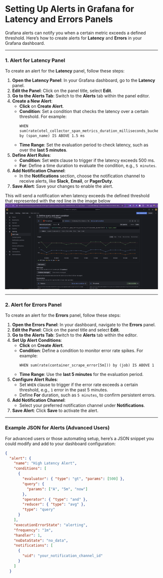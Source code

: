 # Setting Up Alerts in Grafana for Latency and Errors Panels

Grafana alerts can notify you when a certain metric exceeds a defined threshold. Here’s how to create alerts for **Latency** and **Errors** in your Grafana dashboard.

---

### 1. Alert for Latency Panel

To create an alert for the **Latency** panel, follow these steps:

1. **Open the Latency Panel**: In your Grafana dashboard, go to the **Latency** panel.
2. **Edit the Panel**: Click on the panel title, select **Edit**.
3. **Go to the Alerts Tab**: Switch to the **Alerts** tab within the panel editor.
4. **Create a New Alert**:
   - **Click** on **Create Alert**.
   - **Condition**: Set a condition that checks the latency over a certain threshold. For example:
     ```plaintext
     WHEN sum(rate(otel_collector_span_metrics_duration_milliseconds_bucket[5m])) by (span_name) IS ABOVE 1.5 ms
     ```
   - **Time Range**: Set the evaluation period to check latency, such as over the **last 5 minutes**.
5. **Define Alert Rules**:
   - **Condition**: Set `WHEN` clause to trigger if the latency exceeds 500 ms.
   - **For**: Define a time duration to evaluate the condition, e.g., `5 minutes`.
6. **Add Notification Channel**:
   - In the **Notifications** section, choose the notification channel to receive alerts, like **Slack**, **Email**, or **PagerDuty**.
7. **Save Alert**: Save your changes to enable the alert.

This will send a notification when latency exceeds the defined threshold that represented with the red line in the image below
![grafana_alert](./images/grafana_alert.png)

---

### 2. Alert for Errors Panel

To create an alert for the **Errors** panel, follow these steps:

1. **Open the Errors Panel**: In your dashboard, navigate to the **Errors** panel.
2. **Edit the Panel**: Click on the panel title and select **Edit**.
3. **Go to the Alerts Tab**: Switch to the **Alerts** tab within the editor.
4. **Set Up Alert Conditions**:
   - **Click** on **Create Alert**.
   - **Condition**: Define a condition to monitor error rate spikes. For example:
     ```plaintext
     WHEN sum(rate(container_scrape_error[5m])) by (job) IS ABOVE 1
     ```
   - **Time Range**: Use the **last 5 minutes** for the evaluation period.
5. **Configure Alert Rules**:
   - Set `WHEN` clause to trigger if the error rate exceeds a certain threshold, e.g., `1` error in the past 5 minutes.
   - Define **For** duration, such as `5 minutes`, to confirm persistent errors.
6. **Add Notification Channel**:
   - Select your preferred notification channel under **Notifications**.
7. **Save Alert**: Click **Save** to activate the alert.

---

### Example JSON for Alerts (Advanced Users)

For advanced users or those automating setup, here’s a JSON snippet you could modify and add to your dashboard configuration:

```json
{
  "alert": {
    "name": "High Latency Alert",
    "conditions": [
      {
        "evaluator": { "type": "gt", "params": [500] },
        "query": {
          "params": ["A", "5m", "now"]
        },
        "operator": { "type": "and" },
        "reducer": { "type": "avg" },
        "type": "query"
      }
    ],
    "executionErrorState": "alerting",
    "frequency": "1m",
    "handler": 1,
    "noDataState": "no_data",
    "notifications": [
      {
        "uid": "your_notification_channel_id"
      }
    ]
  }
